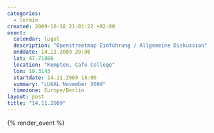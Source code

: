 ```yaml
--- 
categories: 
  - termin
created: 2009-10-18 21:01:22 +02:00
event: 
  calendar: lugal
  description: "Openstreetmap Einführung / Allgemeine Diskussion"
  enddate: 14.11.2009 20:00
  lat: 47.71886
  location: "Kempten, Cafe College"
  lon: 10.3143
  startdate: 14.11.2009 18:00
  summary: "LUGAL November 2009"
  timezone: Europe/Berlin
layout: post
title: "14.11.2009"
---
```


{% render_event %}


